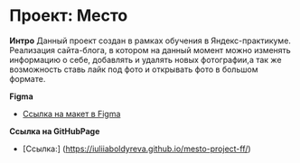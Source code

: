 # Проект: Место

**Интро**
Данный проект создан в рамках обучения в Яндекс-практикуме. Реализация сайта-блога, в котором на данный момент можно изменять информацию о себе, добавлять и удалять новых фотографии,а так же возможность ставь лайк под фото и открывать фото в большом формате.

**Figma**

* [Ссылка на макет в Figma](https://www.figma.com/file/2cn9N9jSkmxD84oJik7xL7/JavaScript.-Sprint-4?node-id=0%3A1)

**Ссылка на GitHubPage**

* [Ссылка:] (https://iuliiaboldyreva.github.io/mesto-project-ff/)
